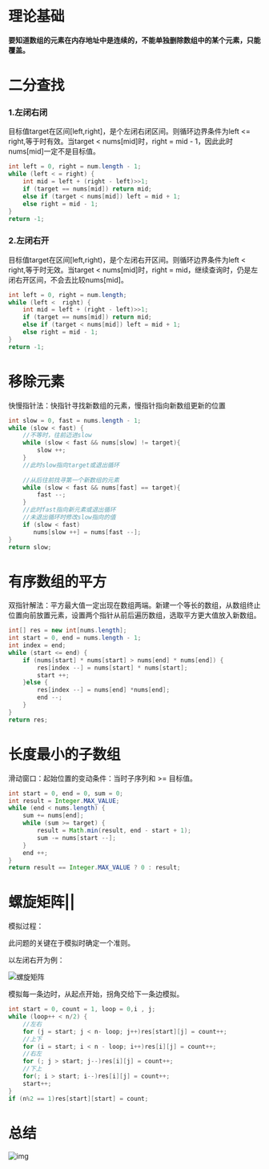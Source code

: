 # 理论基础

**要知道数组的元素在内存地址中是连续的，不能单独删除数组中的某个元素，只能覆盖。**

# 二分查找

### 1.左闭右闭

目标值target在区间[left,right]，是个左闭右闭区间。则循环边界条件为left <= right,等于时有效。当target < nums[mid]时，right = mid - 1，因此此时nums[mid]一定不是目标值。

```java
int left = 0, right = num.length - 1;
while (left < = right) {
    int mid = left + (right - left)>>1;
    if (target == nums[mid]) return mid;
    else if (target < nums[mid]) left = mid + 1;
    else right = mid - 1;
}
return -1;
```

### 2.左闭右开

目标值target在区间[left,right)，是个左闭右开区间。则循环边界条件为left < right,等于时无效。当target < nums[mid]时，right = mid，继续查询时，仍是左闭右开区间，不会去比较nums[mid]。

```java
int left = 0, right = num.length;
while (left <  right) {
    int mid = left + (right - left)>>1;
    if (target == nums[mid]) return mid;
    else if (target < nums[mid]) left = mid + 1;
    else right = mid - 1;
}
return -1;
```

[1]: https://leetcode.cn/problems/binary-search/	"二分查找"
[2]: https://leetcode.cn/problems/search-insert-position/submissions/	"搜索插入位置"
[3]: https://leetcode.cn/problems/find-first-and-last-position-of-element-in-sorted-array/	"在排序数组中查找元素的第一个和最后一个位置"

# 移除元素

[1]: https://leetcode.cn/problems/remove-element/

快慢指针法：快指针寻找新数组的元素，慢指针指向新数组更新的位置

```java
int slow = 0, fast = nums.length - 1;
while (slow < fast) {
    //不等时，往前迈进slow
    while (slow < fast && nums[slow] != target){
        slow ++;
    }
    //此时slow指向target或退出循环
    
    //从后往前找寻第一个新数组的元素
    while (slow < fast && nums[fast] == target){
        fast --;
    }
    //此时fast指向新元素或退出循环
    //未退出循环时修改slow指向的值
    if (slow < fast)
       nums[slow ++] = nums[fast --]; 
}
return slow;
```

# 有序数组的平方

[1]: https://leetcode.cn/problems/squares-of-a-sorted-array/

双指针解法：平方最大值一定出现在数组两端。新建一个等长的数组，从数组终止位置向前放置元素，设置两个指针从前后遍历数组，选取平方更大值放入新数组。

```java
int[] res = new int[nums.length];
int start = 0, end = nums.length - 1;
int index = end;
while (start <= end) {
    if (nums[start] * nums[start] > nums[end] * nums[end]) {
        res[index --] = nums[start] * nums[start];
        start ++;
    }else {
        res[index --] = nums[end] *nums[end];
        end --;
    }
}
return res;
```

# 长度最小的子数组

[1]: https://leetcode.cn/problems/minimum-size-subarray-sum/submissions/

滑动窗口：起始位置的变动条件：当时子序列和 >= 目标值。

```java
int start = 0, end = 0, sum = 0;
int result = Integer.MAX_VALUE;
while (end < nums.length) {
    sum += nums[end];
    while (sum >= target) {
        result = Math.min(result, end - start + 1);
        sum -= nums[start --];
    }
    end ++;
}
return result == Integer.MAX_VALUE ? 0 : result;
```

[2]: https://leetcode.cn/problems/fruit-into-baskets/	"水果成篮"
[3]: https://leetcode.cn/problems/minimum-window-substring/	"最小覆盖字串"

# 螺旋矩阵||

[1]: https://leetcode.cn/problems/spiral-matrix-ii/submissions/

模拟过程：

此问题的关键在于模拟时确定一个准则。

以左闭右开为例：

![螺旋矩阵](https://img-blog.csdnimg.cn/2020121623550681.png)

模拟每一条边时，从起点开始，拐角交给下一条边模拟。

```java
int start = 0, count = 1, loop = 0,i , j;
while (loop++ < n/2) {
    //左右
    for (j = start; j < n- loop; j++)res[start][j] = count++;
    //上下
    for (i = start; i < n - loop; i++)res[i][j] = count++;
    //右左
    for (; j > start; j--)res[i][j] = count++;
    //下上
    for(; i > start; i--)res[i][j] = count++;
    start++;
}
if (n%2 == 1)res[start][start] = count;
```

# 总结

<img src="https://code-thinking-1253855093.file.myqcloud.com/pics/%E6%95%B0%E7%BB%84%E6%80%BB%E7%BB%93.png" alt="img"  />
